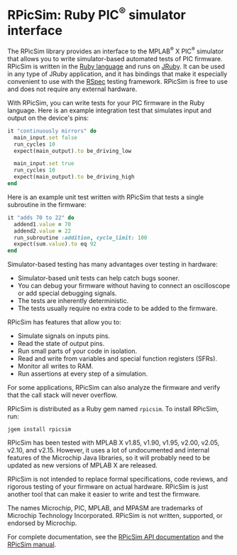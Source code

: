 # RPicSim: Ruby PIC<sup>®</sup> simulator interface

The RPicSim library provides an interface to the MPLAB<sup>®</sup> X PIC<sup>®</sup> simulator that allows you to write simulator-based automated tests of PIC firmware.
RPicSim is written in the [Ruby language](http://ruby-lang.org) and runs on [JRuby](http://jruby.org).
It can be used in any type of JRuby application, and it has bindings that make it especially convenient to use with the [RSpec](http://rspec.info) testing framework.
RPicSim is free to use and does not require any external hardware.

With RPicSim, you can write tests for your PIC firmware in the Ruby language.  Here is an example integration test that simulates input and output on the device's pins:

```ruby
it "continuously mirrors" do
  main_input.set false
  run_cycles 10
  expect(main_output).to be_driving_low

  main_input.set true
  run_cycles 10
  expect(main_output).to be_driving_high
end
```

Here is an example unit test written with RPicSim that tests a single subroutine in the firmware:

```ruby
it "adds 70 to 22" do
  addend1.value = 70
  addend2.value = 22
  run_subroutine :addition, cycle_limit: 100
  expect(sum.value).to eq 92
end
```

Simulator-based testing has many advantages over testing in hardware:

* Simulator-based unit tests can help catch bugs sooner.
* You can debug your firmware without having to connect an oscilloscope or add special debugging signals.
* The tests are inherently deterministic.
* The tests usually require no extra code to be added to the firmware.

RPicSim has features that allow you to:

* Simulate signals on inputs pins.
* Read the state of output pins.
* Run small parts of your code in isolation.
* Read and write from variables and special function registers (SFRs).
* Monitor all writes to RAM.
* Run assertions at every step of a simulation.

For some applications, RPicSim can also analyze the firmware and verify that the call stack will never overflow.

RPicSim is distributed as a Ruby gem named `rpicsim`.  To install RPicSim, run:

    jgem install rpicsim


RPicSim has been tested with MPLAB X v1.85, v1.90, v1.95, v2.00, v2.05, v2.10, and v2.15.
However, it uses a lot of undocumented and internal features of the Microchip Java libraries, so it will probably need to be updated as new versions of MPLAB X are released.

RPicSim is not intended to replace formal specifications, code reviews, and rigorous testing of your firmware on actual hardware.
RPicSim is just another tool that can make it easier to write and test the firmware.

The names Microchip, PIC, MPLAB, and MPASM are trademarks of Microchip Technology Incorporated.  RPicSim is not written, supported, or endorsed by Microchip.

<github>For complete documentation, see the [RPicSim API documentation](http://pololu.github.io/rpicsim/_index.html) and the [RPicSim manual](http://pololu.github.io/rpicsim/file.Manual.html).</github>


